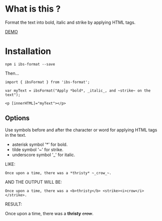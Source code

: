# What is this ?

Format the text into bold, italic and strike by applying HTML tags.

<a href="https://stackblitz.com/edit/angular-ivy-gdpuva?file=src%2Fapp%2Fapp.component.html">DEMO</a>

# Installation

`npm i ibs-format --save`

Then...

```
import { ibsFormat } from 'ibs-format';

var myText = ibsFormat("Apply *bold*, _italic_, and ~strike~ on the text");

<p [innerHTML]="myText"></p>

```

## Options

Use symbols before and after the character or word for applying HTML tags in the text.

* asterisk symbol '*' for bold.
* tilde symbol '~' for strike.
* underscore symbol '_' for italic.

LIKE:
```
Once upon a time, there was a *thristy* ~_crow_~.

```
AND THE OUTPUT WILL BE:
```
Once upon a time, there was a <b>thristy</b> <strike><i>crow</i></strike>.

```
RESULT:

Once upon a time, there was a <b>thristy</b> <strike><i>crow</i></strike>.
